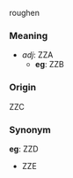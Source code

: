 roughen
### Meaning
+ _adj_: ZZA
    + __eg__: ZZB

### Origin

ZZC

### Synonym

__eg__: ZZD

+ ZZE



